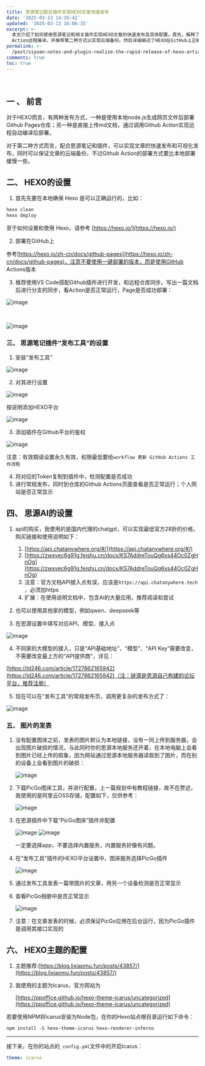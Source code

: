 ```yaml
---
title: 思源笔记配合插件实现HEXO文章快速发布
date: '2025-03-13 14:26:42'
updated: '2025-03-13 16:06:35'
excerpt: >-
  本文介绍了如何使用思源笔记和相关插件实现HEXO文章的快速发布及具体配置。首先，解释了HEXO有两种发布方式：本地编译和Github
  Action远程编译，并推荐第二种方式以实现云端备份。然后详细阐述了HEXO在GitHub上正确运行所需的设置，以及借助思源笔记“发布工具”插件进行文章发布的步骤，包括插件安装、平台添加、插件鉴权等。此外，还介绍了如何配置思源AI，通过国内代理chatgpt或其他大模型接入实现更智能的发布方式。对于图片发布，由于图片默认本地存储带来显示问题，因此建议使用PicGo图床工具并配合插件进行配置，以保证网站上正常显示图片。最后推荐了一些HEXO主题选项以改善网站视觉体验。本教程结合各类工具和步骤，旨在提升HEXO文章的发布效率与质量。
permalink: >-
  /post/siyuan-notes-and-plugin-realize-the-rapid-release-of-hexo-articles-za8u7r.html
comments: true
toc: true
---
```






‍

## 一 、 前言

对于HEXO而言，有两种发布方式，一种是使用本地node.js生成网页文件后部署Github Pages仓库；另一种是直接上传md文档，通过调用Github Action实现远程自动编译后部署。

对于第二种方式而言，配合思源笔记和插件，可以实现文章的快速发布和可视化发布，同时可以保证文章的云端备份，不过Github Action的部署方式要比本地部署缓慢一些。

## 二、 HEXO的设置

1. 首先先要在本地确保 Hexo 是可以正确运行的，比如：

```bash
hexo clean
hexo deploy
```

至于如何设置和使用 Hexo，请参考 [https://hexo.io/](https://hexo.io/)

2. 部署在GitHub上

参考[https://hexo.io/zh-cn/docs/github-pages](https://hexo.io/zh-cn/docs/github-pages)，注意不要使用一键部署的版本，而是使用GitHub Actions版本

3. 推荐使用VS Code搭配Github插件进行开发，和远程仓库同步。写出一篇文档后进行分支的同步，看Action是否正常运行，Page是否成功部署：

![image](https://pic-lxy.oss-cn-shenzhen.aliyuncs.com/img/image-20250313150100-6sezru7.png "VS Code同步仓库")​

‍

![image](https://pic-lxy.oss-cn-shenzhen.aliyuncs.com/img/image-20250313150417-7cxmwme.png "Github Action正常运行")​

### 三、 思源笔记插件“发布工具”的设置

1. 安装“发布工具”

![image](https://pic-lxy.oss-cn-shenzhen.aliyuncs.com/img/image-20250313150625-0huzj7c.png "发布工具插件页")

2. 对其进行设置

![image](https://pic-lxy.oss-cn-shenzhen.aliyuncs.com/img/image-20250313150704-gz63icy.png)

按说明添加HEXO平台

![image](https://pic-lxy.oss-cn-shenzhen.aliyuncs.com/img/image-20250313150817-djbfodd.png)

3. 添加插件在Github平台的鉴权

![image](https://pic-lxy.oss-cn-shenzhen.aliyuncs.com/img/image-20250313150927-rledt69.png)

注意：有效期请设置永久有效，权限最低要给`workflow 更新 GitHub Actions 工作流程`​

4. 将对应的Token复制到插件中，检测配置是否成功
5. 进行常规发布，同时到仓库的Github Actions页面查看是否正常运行；个人网站是否正常显示

## 四、 思源AI的设置

1. api的购买，我使用的是国内代理的chatgpt，可以实现最低官方28折的价格，购买链接和使用说明如下：

    1. [https://api.chatanywhere.org/#/](https://api.chatanywhere.org/#/)
    2. [https://zwxvec6g91g.feishu.cn/docx/KS7AddreTouQg6xs44Oc0ZgHnOg](https://zwxvec6g91g.feishu.cn/docx/KS7AddreTouQg6xs44Oc0ZgHnOg)
    3. 注意：官方文档API接入点有误，应该是`https://api.chatanywhere.tech`​，必须加https
    4. 扩展：在使用说明文档中，包含AI的大量应用，推荐阅读和尝试

2. 也可以使用其他家的模型，例如qwen、deepseek等
3. 在思源设置中填写对应API、模型、接入点

![image](https://pic-lxy.oss-cn-shenzhen.aliyuncs.com/img/image-20250313152315-gx1b90n.png)

4. 不同家的大模型的接入，只是“API基础地址”、“模型”、“API Key”需要改变，不需要改变最上方的“API提供商”，详见：

[https://ld246.com/article/1727862165942](https://ld246.com/article/1727862165942)（注：链滴是思源自己构建的论坛平台，推荐注册）

5. 现在可以在“发布工具”的常规发布页，调用更复杂的发布方式了：

![image](https://pic-lxy.oss-cn-shenzhen.aliyuncs.com/img/image-20250313152705-11uryoo.png)

### 五、 图片的发表

1. 没有配置图床之前，发表的图片默认为本地链接，没有一同上传到服务器，会出现图片破损的情况，与此同时你的思源本地服务还开着，在本地电脑上会看到图片已经上传的假象，因为网站通过思源本地服务器读取到了图片，而在别的设备上会看到图片的破损：

    ![image](https://pic-lxy.oss-cn-shenzhen.aliyuncs.com/img/image-20250313153307-eml7sq9.png)

2. 下载PicGo图床工具，并进行配置，上一篇规划中有教程链接，故不在赘述，我使用的是阿里云OSS存储，配置如下，仅供参考：

    ![image](https://pic-lxy.oss-cn-shenzhen.aliyuncs.com/img/network-asset-20250313153523340-20250313155416-96w9zxm.png)​

3. 在思源插件中下载“PicGo图床”插件并配置

    ![image](https://pic-lxy.oss-cn-shenzhen.aliyuncs.com/img/network-asset-20250313153621752-20250313155416-36nahj8.png)
    ![image](https://pic-lxy.oss-cn-shenzhen.aliyuncs.com/img/network-asset-20250313153817121-20250313155416-2lje9nn.png)

    一定要选择app，不要选择内置服务，内置服务好像有问题。
4. 在“发布工具”插件的HEXO平台设置中，图床服务选择PicGo插件

    ![image](https://pic-lxy.oss-cn-shenzhen.aliyuncs.com/img/network-asset-20250313154006527-20250313155416-4i3icls.png)

5. 通过发布工具发表一篇带图片的文章，用另一个设备检测是否正常显示
6. 查看PicGo相册中是否正常显示

    ![image](https://pic-lxy.oss-cn-shenzhen.aliyuncs.com/img/network-asset-20250313154135079-20250313155416-egxgxf2.png)​
7. 注意：在文章发表的时候，必须保证PicGo应用在后台运行，因为PicGo插件是调用其接口实现的

## 六、 HEXO主题的配置

1. 主题推荐:[https://blog.lixiaomu.fun/posts/43857/](https://blog.lixiaomu.fun/posts/43857/)
2. 我使用的主题为Icarus，官方网站为

    [https://ppoffice.github.io/hexo-theme-icarus/uncategorized](https://ppoffice.github.io/hexo-theme-icarus/uncategorized)

若要使用NPM将Icarus安装为Node包，在你的Hexo站点根目录运行如下命令：

```shell
npm install -S hexo-theme-icarus hexo-renderer-inferno
```

---

接下来，在你的站点的`_config.yml`​文件中的开启Icarus：

```yaml
theme: icarus
```

‍
